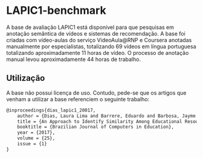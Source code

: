 # LAPIC1-benchmark

A base de avaliação LAPIC1 está disponível para que pesquisas em anotação semântica de vídeos e sistemas de recomendação. A base foi criadas com vídeo-aulas do serviço VideoAula@RNP e Coursera anotadas manualmente por especialistas, totalizando 69 vídeos em língua portuguesa totalizando aproximadamente 11 horas de vídeo. O processo de anotação manual levou aproximadamente 44 horas de trabalho.

Utilização
--------
A base não possui licença de uso. Contudo, pede-se que os artigos que venham a utilizar a base referenciem o seguinte trabalho:

```latex
@inproceedings{dias_lapic1_20017,
    author = {Dias, Laura Lima and Barrere, Eduardo and Barbosa, Jayme Siqueira and Souza, Jairo Francisco de},
    title = {An Approach to Identify Similarity Among Educational Resources Using External Knowledge Bases},
    booktitle = {Brazilian Journal of Computers in Education},
    year = {2017},
    volume = {25},
    issue = {1}
}
```
